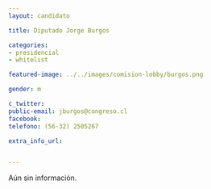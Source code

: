 ```yaml
---
layout: candidato

title: Diputado Jorge Burgos

categories: 
- presidencial
- whitelist

featured-image: ../../images/comision-lobby/burgos.png

gender: m

c_twitter: 
public-email: jburgos@congreso.cl
facebook: 
telefono: (56-32) 2505267

extra_info_url: 


---
```


Aún sin información.

